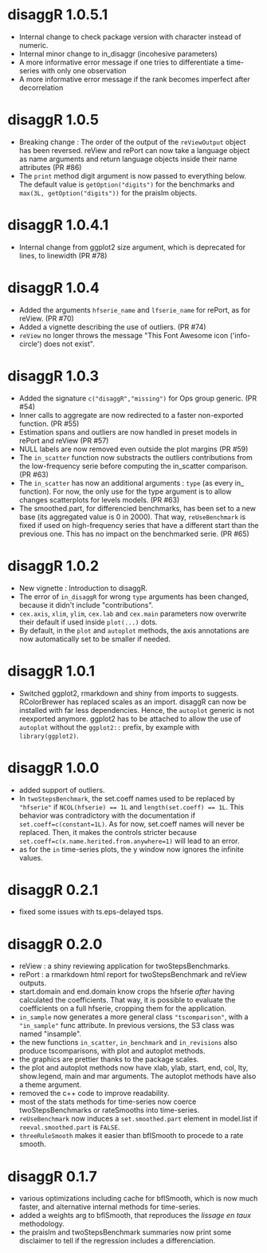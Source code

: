 # disaggR 1.0.5.1
* Internal change to check package version with character instead of numeric.
* Internal minor change to in_disaggr (incohesive parameters)
* A more informative error message if one tries to differentiate a time-series with only one observation
* A more informative error message if the rank becomes imperfect after decorrelation

# disaggR 1.0.5
* Breaking change : The order of the output of the `reViewOutput` object has been reversed. reView and rePort can now take a language object as name arguments and return language objects inside their name attributes (PR #86)
* The `print` method digit argument is now passed to everything below. The default value is `getOption("digits")` for the benchmarks and `max(3L, getOption("digits"))` for the praislm objects.

# disaggR 1.0.4.1
* Internal change from ggplot2 size argument, which is deprecated for lines, to linewidth (PR #78)

# disaggR 1.0.4
* Added the arguments `hfserie_name` and `lfserie_name` for rePort, as for reView. (PR #70)
* Added a vignette describing the use of outliers. (PR #74)
* `reView` no longer throws the message "This Font Awesome icon ('info-circle') does not exist".

# disaggR 1.0.3
* Added the signature `c("disaggR","missing")` for Ops group generic. (PR #54)
* Inner calls to aggregate are now redirected to a faster non-exported function. (PR #55)
* Estimation spans and outliers are now handled in preset models in rePort and reView (PR #57)
* NULL labels are now removed even outside the plot margins (PR #59)
* The `in_scatter` function now substracts the outliers contributions from the low-frequency serie before computing the in_scatter comparison. (PR #63)
* The `in_scatter` has now an additional arguments : `type` (as every in_ function). For now, the only use for the type argument is to allow changes scatterplots for levels models. (PR #63)
* The smoothed.part, for differencied benchmarks, has been set to a new base (its aggregated value is 0 in 2000). That way, `reUseBenchmark` is fixed if used on high-frequency series that have a different start than the previous one. This has no impact on the benchmarked serie. (PR #65)

# disaggR 1.0.2
* New vignette : Introduction to disaggR.
* The error of `in_disaggR` for wrong `type` arguments has been changed, because it didn't include "contributions".
* `cex.axis`, `xlim`, `ylim`, `cex.lab` and `cex.main` parameters now overwrite their default if used inside `plot(...)` dots.
* By default, in the `plot` and `autoplot` methods, the axis annotations are now automatically set to be smaller if needed.

# disaggR 1.0.1
* Switched ggplot2, rmarkdown and shiny from imports to suggests. RColorBrewer has replaced scales as an import. disaggR can now be installed with far less dependencies. Hence, the `autoplot` generic is not reexported anymore. ggplot2 has to be attached to allow the use of `autoplot` without the `ggplot2::` prefix, by example with `library(ggplot2)`.

# disaggR 1.0.0
* added support of outliers.
* In `twoStepsBenchmark`, the set.coeff names used to be replaced by `"hfserie"` if `NCOL(hfserie) == 1L` and `length(set.coeff) == 1L`. This behavior was contradictory with the documentation if `set.coeff=c(constant=1L)`. As for now, set.coeff names will never be replaced. Then, it makes the controls stricter because `set.coeff=c(x.name.herited.from.anywhere=1)` will lead to an error.
* as for the `in` time-series plots, the y window now ignores the infinite values.

# disaggR 0.2.1
* fixed some issues with ts.eps-delayed tsps.

# disaggR 0.2.0
* reView : a shiny reviewing application for twoStepsBenchmarks.
* rePort : a rmarkdown html report for twoStepsBenchmark and reView outputs.
* start.domain and end.domain know crops the hfserie *after* having calculated the coefficients. That way, it is possible to evaluate the coefficients on a full hfserie, cropping them for the application.
* `in_sample` now generates a more general class `"tscomparison"`, with a `"in_sample"` func attribute. In previous versions,
the S3 class was named "insample".
* the new functions `in_scatter`, `in_benchmark` and `in_revisions` also produce tscomparisons, with plot and autoplot methods.
* the graphics are prettier thanks to the package scales.
* the plot and autoplot methods now have xlab, ylab, start, end, col, lty, show.legend, main and mar arguments. The autoplot methods have also a theme argument.
* removed the c++ code to improve readability.
* most of the stats methods for time-series now coerce twoStepsBenchmarks or rateSmooths into time-series.
* `reUseBenchmark` now induces a `set.smoothed.part` element in model.list if `reeval.smoothed.part` is
`FALSE`.
* `threeRuleSmooth` makes it easier than bflSmooth to procede to a rate smooth.

# disaggR 0.1.7
* various optimizations including cache for bflSmooth, which is now much faster, and alternative internal methods for time-series.
* added a weights arg to bflSmooth, that reproduces the *lissage en taux* methodology.
* the praislm and twoStepsBenchmark summaries now print some disclaimer to tell if the regression includes a differenciation.
